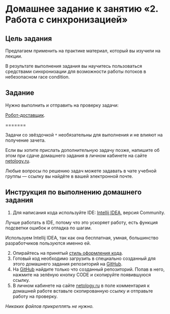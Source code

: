 # Домашнее задание к занятию «2. Работа с синхронизацией»

## Цель задания

Предлагаем применить на практике материал, который вы изучили на лекции. 

В результате выполнения задания вы научитесь пользоваться средствами синхронизации для возможности работы потоков в небезопасном race condition.

## Задание

Нужно выполнить и отправить на проверку задачи:

[Робот-доставщик](https://github.com/netology-code/jd-homeworks/blob/video/synchronization/task1/README.md).	

=======

Задачи со звёздочкой `*` необязательны для выполнения и не влияют на получение зачета.

Если вы хотите прислать дополнительную задачу позже, напишите об этом при сдаче домашнего задания в личном кабинете на сайте [netology.ru](https://netology.ru).

Любые вопросы по решению задач можете задавать в чате учебной группы — ссылку вы найдёте в вашей электронной почте.

## Инструкция по выполнению домашнего задания

1. Для написания кода используйте IDE: [Intellij IDEA](https://www.jetbrains.com/idea/download/), версия Community.

 Лучше работать в IDE, потому что это ускоряет работу, есть функция подсветки ошибок и отладка по шагам.
 
 Используем Intellij IDEA, так как она бесплатная, умная, большинство разработчиков пользуются именно ей.

2. Опирайтесь на принятый [стиль оформления кода](https://github.com/netology-code/codestyle/blob/master/java/README.md).
3. Готовый код необходимо загрузить в специально созданный для этого домашнего задания репозиторий на [GitHub](https://github.com/).
4. На [GitHub](https://github.com/) найдите только что созданный репозиторий. Попав в него, нажмите на зелёную кнопку CODE и скопируйте появившуюся ссылку.
5. В личном кабинете на сайте [netology.ru](https://netology.ru/) в поле комментария к домашней работе вставьте скопированную ссылку и отправьте работу на проверку.

*Никаких файлов прикреплять не нужно.*
